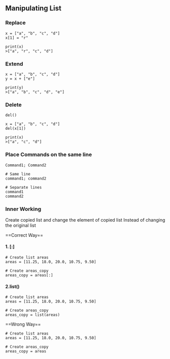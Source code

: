 ## Manipulating List
### Replace
```=1
x = ["a", "b", "c", "d"]
x[1] = "r"

print(x)
>["a", "r", "c", "d"]

```

### Extend
```=1
x = ["a", "b", "c", "d"]
y = x + ["e"]

print(y)
>["a", "b", "c", "d", "e"]
```

### Delete
```
del()
```
```=1
x = ["a", "b", "c", "d"]
del(x[1])

print(x)
>["a", "c", "d"]
```
### Place Commands on the same line
```
Command1; Command2
```
```=1
# Same line
command1; command2

# Separate lines
command1
command2
```
### Inner Working
 Create copied list and change the element of copied list
 Instead of changing the original list
 
 ==Correct Way==
 #### 1. [:]
 ```=1
 # Create list areas
areas = [11.25, 18.0, 20.0, 10.75, 9.50]

# Create areas_copy
areas_copy = areas[:]
 ```
 #### 2.list()
 ```=1
 # Create list areas
areas = [11.25, 18.0, 20.0, 10.75, 9.50]

# Create areas_copy
areas_copy = list(areas)
 ```
 
 ==Wrong Way==
 ```=1
 # Create list areas
areas = [11.25, 18.0, 20.0, 10.75, 9.50]

# Create areas_copy
areas_copy = areas
 ```